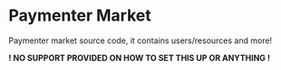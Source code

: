 # Paymenter Market

Paymenter market source code, it contains users/resources and more!

**! NO SUPPORT PROVIDED ON HOW TO SET THIS UP OR ANYTHING !**
